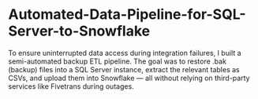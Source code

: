 # Automated-Data-Pipeline-for-SQL-Server-to-Snowflake
To ensure uninterrupted data access during integration failures, I built a semi-automated backup ETL pipeline. The goal was to restore .bak (backup) files into a SQL Server instance, extract the relevant tables as CSVs, and upload them into Snowflake — all without relying on third-party services like Fivetrans during outages.
